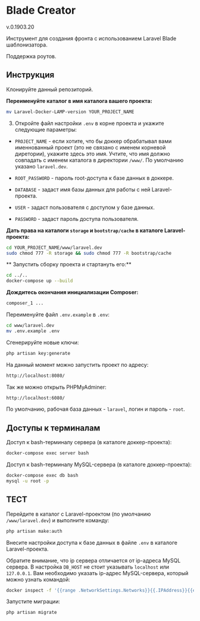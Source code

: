 # Blade Creator
v.0.1903.20

Инструмент для создания фронта с использованием Laravel Blade шаблонизатора.

Поддержка роутов.

## Инструкция

Клонируйте данный репозиторий.


**Переименуйте каталог в имя каталога вашего проекта:**

```bash
mv Laravel-Docker-LAMP-version YOUR_PROJECT_NAME
```

3. Откройте файл настройки `.env` в корне проекта и укажите следующие параметры:

* `PROJECT_NAME` - если хотите, что бы доккер обрабатывал вами именнованный проект (это не связано с именем корневой диретории), укажите здесь это имя. Учтите, что имя должно совпадать с именем каталога в директории `/www/`. По умолчанию указано `laravel.dev`.

* `ROOT_PASSWORD` - пароль root-доступа к базе данных в доккере.

* `DATABASE` - задаст имя базы данных для работы с ней Laravel-проекта.

* `USER` - задаст пользователя с доступом у базе данных.

* `PASSWORD` - задаст пароль доступа пользователя.

**Дать права на каталоги `storage` и `bootstrap/cache` в каталоге Laravel-проекта:**

```bash
cd YOUR_PROJECT_NAME/www/laravel.dev
sudo chmod 777 -R storage && sudo chmod 777 -R bootstrap/cache
```
** Запустить сборку проекта и стартануть его:**

```bash
cd ../..
docker-compose up --build
```

**Дождитесь окончания инициализации Composer:**

```bash
composer_1 ...
```

Переименуйте файл `.env.example` в `.env`:

```bash
cd www/laravel.dev
mv .env.example .env
```

Сгенерируйте новые ключи:
```bash
php artisan key:generate
```

На данный момент можно запустить проект по адресу:

```bash
http://localhost:8080/
```

Так же можно открыть PHPMyAdminer:

```bash
http://localhost:6080/
```

По умолчанию, рабочая база данных - `laravel`, логин и пароль - `root`.


## Доступы к терминалам

Доступ к bash-терминалу сервера (в каталоге доккер-проекта):

```bash
docker-compose exec server bash
```

Доступ к bash-терминалу MySQL-сервера (в каталоге доккер-проекта):

```bash
docker-compose exec db bash
mysql -u root -p
```

## ТЕСТ

Перейдите в каталог с Laravel-проектом (по умолчанию `/www/laravel.dev`) и выполните команду:

```bash
php artisan make:auth
```

Внесите настройки доступа к базе данных в файле `.env` в каталоге Laravel-проекта.

Обратите внимание, что ip сервера отличается от ip-адреса MySQL сервера. В настройка `DB_HOST` не стоит указывать `localhost` или `127.0.0.1`. Вам необходимо указать ip-адрес MySQL-сервера, который можно узнать командой:

````bash
docker inspect -f '{{range .NetworkSettings.Networks}}{{.IPAddress}}{{end}}' container_name_or_id
````

Запустите миграции:

```bash
php artisan migrate
```